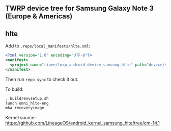 ## TWRP device tree for Samsung Galaxy Note 3 (Europe & Americas)
## hlte

Add to `.repo/local_manifests/hlte.xml`:

```xml
<?xml version="1.0" encoding="UTF-8"?>
<manifest>
  <project name="ripee/twrp_android_device_samsung_hlte" path="device/samsung/hlte" remote="github" revision="android-7.1" />
</manifest>
```

Then run `repo sync` to check it out.

To build:

```sh
. build/envsetup.sh
lunch omni_hlte-eng
mka recoveryimage
```

Kernel source: https://github.com/LineageOS/android_kernel_samsung_hlte/tree/cm-14.1
